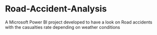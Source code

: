# Road-Accident-Analysis
A Microsoft Power BI project developed to have a look on Road accidents with the casualties rate depending on weather conditions
